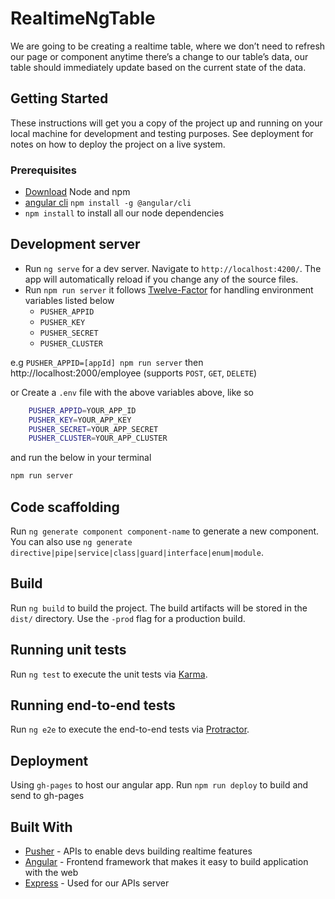 # RealtimeNgTable

We are going to  be creating a realtime table, where we don’t need to refresh our page or component anytime there’s a change to our table’s data, our table should immediately update based on the current state of the data.

## Getting Started

These instructions will get you a copy of the project up and running on your local machine for development and testing purposes. See deployment for notes on how to deploy the project on a live system.

### Prerequisites

* [Download](https://nodejs.org/en/download/) Node and npm 
* [angular cli](https://github.com/angular/angular-cli) `npm install -g @angular/cli`
* `npm install` to install all our node dependencies 


## Development server

* Run `ng serve` for a dev server. Navigate to `http://localhost:4200/`. The app will automatically reload if you change any of the source files.
* Run `npm run server` it follows [Twelve-Factor](https://12factor.net/) for handling environment variables listed below
  * `PUSHER_APPID`
  * `PUSHER_KEY`
  * `PUSHER_SECRET`
  * `PUSHER_CLUSTER`
  
e.g `PUSHER_APPID=[appId] npm run server` then http://localhost:2000/employee (supports `POST`, `GET`, `DELETE`)

or Create a `.env` file with the above variables above, like so
```sh
    PUSHER_APPID=YOUR_APP_ID
    PUSHER_KEY=YOUR_APP_KEY
    PUSHER_SECRET=YOUR_APP_SECRET
    PUSHER_CLUSTER=YOUR_APP_CLUSTER
```
and run the below in your terminal
```sh 
npm run server
```

## Code scaffolding

Run `ng generate component component-name` to generate a new component. You can also use `ng generate directive|pipe|service|class|guard|interface|enum|module`.

## Build

Run `ng build` to build the project. The build artifacts will be stored in the `dist/` directory. Use the `-prod` flag for a production build.

## Running unit tests

Run `ng test` to execute the unit tests via [Karma](https://karma-runner.github.io).

## Running end-to-end tests

Run `ng e2e` to execute the end-to-end tests via [Protractor](http://www.protractortest.org/).

## Deployment
Using `gh-pages` to host our angular app. Run `npm run deploy` to build and send to gh-pages  


## Built With

* [Pusher](https://pusher.com/) - APIs to enable devs building realtime features
* [Angular](https://angular.io/) - Frontend framework that makes it easy to build  application with the web
* [Express](https://expressjs.com/) - Used for our APIs server

